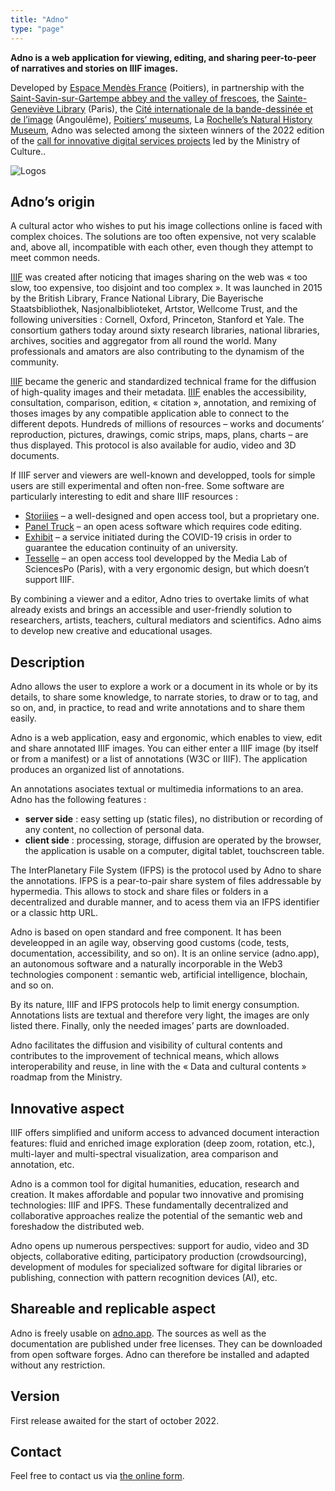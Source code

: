 ```yaml
---
title: "Adno"
type: "page"
---
```


__Adno is a web application for viewing, editing, and sharing peer-to-peer of narratives and stories on IIIF images.__ 

Developed by [Espace Mendès France](https://emf.fr) (Poitiers), in partnership with the [Saint-Savin-sur-Gartempe abbey and the valley of frescoes](https://www.abbaye-saint-savin.fr/), the [Sainte-Geneviève Library](https://www.bsg.univ-paris3.fr/iguana/www.main.cls) (Paris), the [Cité internationale de la bande-dessinée et de l’image](http://www.citebd.org/) (Angoulême), [Poitiers’ museums](https://www.poitiers.fr/c__231_977__accueil_musee_sainte_croix.html), La [Rochelle’s Natural History Museum](https://museum.larochelle.fr/), Adno was selected among the sixteen winners of the 2022 edition of the [call for innovative digital services projects](https://www.culture.gouv.fr/Presse/Communiques-de-presse/Resultats-de-l-appel-a-projets-Services-numeriques-innovants-2022) led by the Ministry of Culture..

![Logos](/logos/bloc-logos.png)

## Adno’s origin

A cultural actor who wishes to put his image collections online is faced with complex choices. The solutions are too often expensive, not very scalable and, above all, incompatible with each other, even though they attempt to meet common needs.

[IIIF](https://iiif.io) was created after noticing that images sharing on the web was « too slow, too expensive, too disjoint and too complex ». It was launched in 2015 by the British Library, France National Library, Die Bayerische Staatsbibliothek, Nasjonalbiblioteket, Artstor, Wellcome Trust, and the following universities : Cornell, Oxford, Princeton, Stanford et Yale. The consortium gathers today around sixty research libraries, national libraries, archives, socities and aggregator from all round the world. Many professionals and amators are also contributing to the dynamism of the community. 

[IIIF](https://iiif.io) became the generic and standardized technical frame for the diffusion of high-quality images and their metadata. [IIIF](https://iiif.io) enables the accessibility, consultation, comparison, edition, « citation », annotation, and remixing of thoses images by any compatible application able to connect to the different depots. Hundreds of millions of resources – works and documents’ reproduction, pictures, drawings, comic strips, maps, plans, charts – are thus displayed. This protocol is also available for audio, video and 3D documents. 

If IIIF server and viewers are well-known and developped, tools for simple users are still experimental and often non-free. Some software are particularly interesting to edit and share IIIF resources :

- [Storiiies](https://storiiies.cogapp.com/) – a well-designed and open access tool, but a proprietary one.
- [Panel Truck](https://cartinal.leventhalmap.org/documentation/panel-truck.html) – an open acess software which requires code editing.
- [Exhibit](https://www.exhibit.so/) – a service initiated during the COVID-19 crisis in order to guarantee the education continuity of an university.
- [Tesselle](https://medialab.sciencespo.fr/outils/tesselle/) – an open access tool developped by the Media Lab of SciencesPo (Paris), with a very ergonomic design, but which doesn’t support IIIF.

By combining a viewer and a editor, Adno tries to overtake limits of what already exists and brings an accessible and user-friendly solution to researchers, artists, teachers, cultural mediators and scientifics. Adno aims to develop new creative and educational usages.

## Description

Adno allows the user to explore a work or a document in its whole or by its details, to share some knowledge, to narrate stories, to draw or to tag, and so on, and, in practice, to read and write annotations and to share them easily. 

Adno is a web application, easy and ergonomic, which enables to view, edit and share annotated IIIF images. You can either enter a IIIF image (by itself or from a manifest) or a list of annotations (W3C or IIIF). The application produces an organized list of annotations. 

An annotations asociates textual or multimedia informations to an area. Adno has the following features :

- __server side__ : easy setting up (static files), no distribution or recording of any content, no collection of personal data.
- __client side__ : processing, storage, diffusion are operated by the browser, the application is usable on a computer, digital tablet, touchscreen table.

The InterPlanetary File System (IFPS) is the protocol used by Adno to share the annotations. IFPS is a pear-to-pair share system of files addressable by hypermedia. This allows to stock and share files or folders in a decentralized and durable manner, and to acess them via an IFPS identifier or a classic http URL. 

Adno is based on open standard and free component. It has been develeopped in an agile way, observing good customs (code, tests, documentation, accessibility, and so on). It is an online service (adno.app), an autonomous software and a naturally incorporable in the Web3 technologies component : semantic web, artificial intelligence, blochain, and so on. 

By its nature, IIIF and IFPS protocols help to limit energy consumption. Annotations lists are textual and therefore very light, the images are only listed there. Finally, only the needed images’ parts are downloaded. 

Adno facilitates the diffusion and visibility of cultural contents and contributes to the improvement of technical means, which allows interoperability and reuse, in line with the « Data and cultural contents » roadmap from the Ministry. 

## Innovative aspect

IIIF offers simplified and uniform access to advanced document interaction features: fluid and enriched image exploration (deep zoom, rotation, etc.), multi-layer and multi-spectral visualization, area comparison and annotation, etc.

Adno is a common tool for digital humanities, education, research and creation. It makes affordable and popular two innovative and promising technologies: IIIF and IPFS. These fundamentally decentralized and collaborative approaches realize the potential of the semantic web and foreshadow the distributed web.

Adno opens up numerous perspectives: support for audio, video and 3D objects, collaborative editing, participatory production (crowdsourcing), development of modules for specialized software for digital libraries or publishing, connection with pattern recognition devices (AI), etc.

## Shareable and replicable aspect

Adno is freely usable on [adno.app](https://emf.fr). The sources as well as the documentation are published under free licenses. They can be downloaded from open software forges. Adno can therefore be installed and adapted without any restriction.

## Version

First release awaited for the start of october 2022.  

## Contact

Feel free to contact us via [the online form](https://adno.app/contact/).
